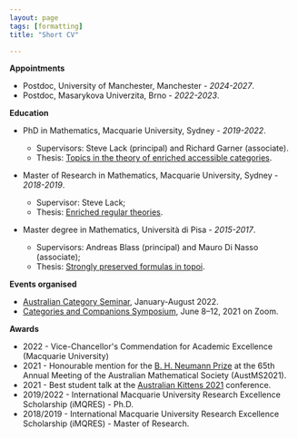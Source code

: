 ```yaml
---
layout: page
tags: [formatting]
title: "Short CV"

---
```

**Appointments**
* Postdoc, University of Manchester, Manchester - *2024-2027*.
* Postdoc, Masarykova Univerzita, Brno - *2022-2023*.

**Education**
* PhD in Mathematics, Macquarie University, Sydney - *2019-2022*.
    * Supervisors: Steve Lack (principal) and Richard Garner (associate).
    * Thesis: <a href="https://doi.org/10.25949/21638081.v1" >Topics in the theory of enriched accessible categories</a>.

* Master of Research in Mathematics, Macquarie University, Sydney - *2018-2019*.
    * Supervisor: Steve Lack;
    * Thesis: <a href="https://doi.org/10.25949/19443470.v1" >Enriched regular theories</a>.

* Master degree in Mathematics, Università di Pisa - *2015-2017*.
    * Supervisors: Andreas Blass (principal) and Mauro Di Nasso (associate);
    * Thesis: <a href="https://etd.adm.unipi.it/t/etd-11222017-094128/" >Strongly preserved formulas in topoi</a>.

**Events organised**
* [Australian Category Seminar](http://web.science.mq.edu.au/groups/coact/seminar/about-auscat.html), January-August 2022.
* [Categories and Companions Symposium](http://web.science.mq.edu.au/groups/coact/seminar/CaCS2021/), June 8–12, 2021 on Zoom. 

**Awards**

* 2022 - Vice-Chancellor's Commendation for Academic Excellence (Macquarie University)
* 2021 - Honourable mention for the [B. H. Neumann Prize](https://austms.org.au/awards-grants/awards/the-bernhard-neumann-prize/) at the 65th Annual Meeting of the Australian Mathematical Society (AustMS2021).
* 2021 - Best student talk at the [Australian Kittens 2021](https://www.marcyrobertson.com/australian-kittens--an-ecr-conference.html) conference.
* 2019/2022 - International Macquarie University Research Excellence Scholarship (iMQRES) - Ph.D.
* 2018/2019 - International Macquarie University Research Excellence Scholarship (iMQRES) - Master of Research.
